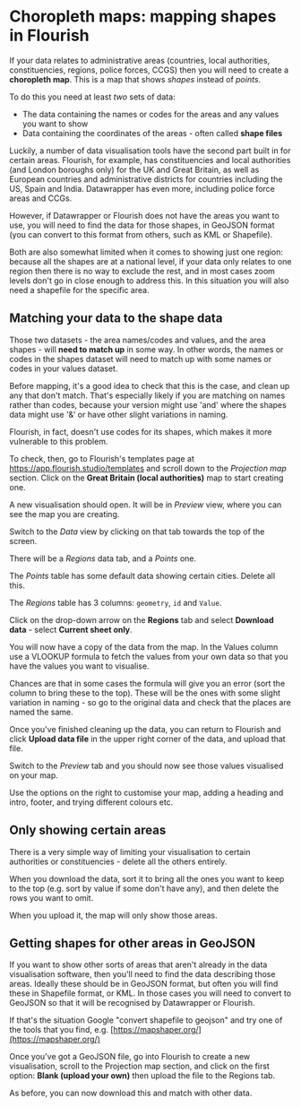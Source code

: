 # Choropleth maps: mapping shapes in Flourish

If your data relates to administrative areas (countries, local authorities, constituencies, regions, police forces, CCGS) then you will need to create a **choropleth map**. This is a map that shows *shapes* instead of *points*.

To do this you need at least *two* sets of data:

* The data containing the names or codes for the areas and any values you want to show
* Data containing the coordinates of the areas - often called **shape files**

Luckily, a number of data visualisation tools have the second part built in for certain areas. Flourish, for example, has constituencies and local authorities (and London boroughs only) for the UK and Great Britain, as well as European countries and administrative districts for countries including the US, Spain and India. Datawrapper has even more, including police force areas and CCGs. 

However, if Datawrapper or Flourish does not have the areas you want to use, you will need to find the data for those shapes, in GeoJSON format (you can convert to this format from others, such as KML or Shapefile).

Both are also somewhat limited when it comes to showing just one region: because all the shapes are at a national level, if your data only relates to one region then there is no way to exclude the rest, and in most cases zoom levels don't go in close enough to address this. In this situation you will also need a shapefile for the specific area. 

## Matching your data to the shape data

Those two datasets - the area names/codes and values, and the area shapes - will **need to match up** in some way. In other words, the names or codes in the shapes dataset will need to match up with some names or codes in your values dataset. 

Before mapping, it's a good idea to check that this is the case, and clean up any that don't match. That's especially likely if you are matching on names rather than codes, because your version might use 'and' where the shapes data might use '&' or have other slight variations in naming.

Flourish, in fact, doesn't use codes for its shapes, which makes it more vulnerable to this problem. 

To check, then, go to Flourish's templates page at https://app.flourish.studio/templates and scroll down to the *Projection map* section. Click on the **Great Britain (local authorities)** map to start creating one.

A new visualisation should open. It will be in *Preview* view, where you can see the map you are creating. 

Switch to the *Data* view by clicking on that tab towards the top of the screen. 

There will be a *Regions* data tab, and a *Points* one. 

The *Points* table has some default data showing certain cities. Delete all this.

The *Regions* table has 3 columns: `geometry`, `id` and `Value`. 

Click on the drop-down arrow on the **Regions** tab and select **Download data** - select **Current sheet only**.

You will now have a copy of the data from the map. In the Values column use a VLOOKUP formula to fetch the values from your own data so that you have the values you want to visualise.

Chances are that in some cases the formula will give you an error (sort the column to bring these to the top). These will be the ones with some slight variation in naming - so go to the original data and check that the places are named the same.

Once you've finished cleaning up the data, you can return to Flourish and click **Upload data file** in the upper right corner of the data, and upload that file.

Switch to the *Preview* tab and you should now see those values visualised on your map. 

Use the options on the right to customise your map, adding a heading and intro, footer, and trying different colours etc.

## Only showing certain areas

There is a very simple way of limiting your visualisation to certain authorities or constituencies - delete all the others entirely.

When you download the data, sort it to bring all the ones you want to keep to the top (e.g. sort by value if some don't have any), and then delete the rows you want to omit.

When you upload it, the map will only show those areas.

## Getting shapes for other areas in GeoJSON

If you want to show other sorts of areas that aren't already in the data visualisation software, then you'll need to find the data describing those areas. Ideally these should be in GeoJSON format, but often you will find these in Shapefile format, or KML. In those cases you will need to convert to GeoJSON so that it will be recognised by Datawrapper or Flourish. 

If that's the situation Google "convert shapefile to geojson" and try one of the tools that you find, e.g. [https://mapshaper.org/](https://mapshaper.org/)

Once you've got a GeoJSON file, go into Flourish to create a new visualisation, scroll to the Projection map section, and click on the first option: **Blank (upload your own)** then upload the file to the Regions tab.

As before, you can now download this and match with other data.
